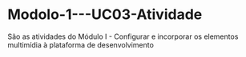 # Modolo-1---UC03-Atividade
São as atividades do Módulo I - Configurar e incorporar os elementos multimídia à plataforma de desenvolvimento 
